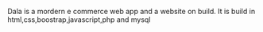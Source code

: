 Dala is a mordern e commerce web app and a website on build. It is build in html,css,boostrap,javascript,php and mysql
